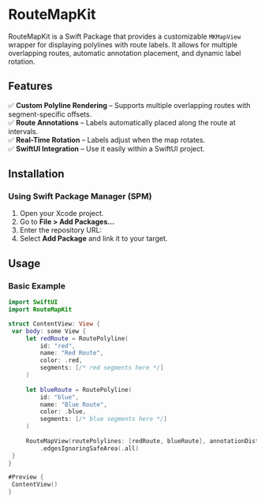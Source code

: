 # RouteMapKit

RouteMapKit is a Swift Package that provides a customizable `MKMapView` wrapper for displaying polylines with route labels. It allows for multiple overlapping routes, automatic annotation placement, and dynamic label rotation.

## Features

✅ **Custom Polyline Rendering** – Supports multiple overlapping routes with segment-specific offsets.  
✅ **Route Annotations** – Labels automatically placed along the route at intervals.  
✅ **Real-Time Rotation** – Labels adjust when the map rotates.  
✅ **SwiftUI Integration** – Use it easily within a SwiftUI project.  

## Installation

### Using Swift Package Manager (SPM)
1. Open your Xcode project.  
2. Go to **File > Add Packages…**  
3. Enter the repository URL:
4. Select **Add Package** and link it to your target.

## Usage

### Basic Example
```swift
import SwiftUI
import RouteMapKit

struct ContentView: View {
 var body: some View {
     let redRoute = RoutePolyline(
         id: "red",
         name: "Red Route",
         color: .red,
         segments: [/* red segments here */]
     )
     
     let blueRoute = RoutePolyline(
         id: "blue",
         name: "Blue Route",
         color: .blue,
         segments: [/* blue segments here */]
     )
     
     RouteMapView(routePolylines: [redRoute, blueRoute], annotationDistanceInterval: 500)
         .edgesIgnoringSafeArea(.all)
 }
}

#Preview {
 ContentView()
}
